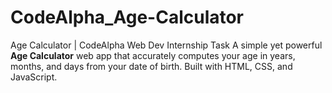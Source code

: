 # CodeAlpha_Age-Calculator
Age Calculator | CodeAlpha Web Dev Internship Task    A simple yet powerful **Age Calculator** web app that accurately computes your age in years, months, and days from your date of birth. Built with HTML, CSS, and JavaScript.  
